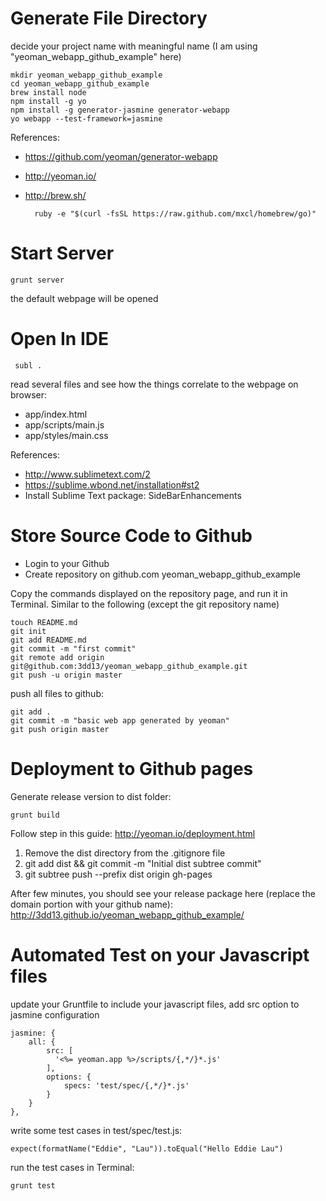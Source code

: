 Generate File Directory
===================

decide your project name with meaningful name (I am using "yeoman\_webapp\_github\_example" here)

    mkdir yeoman_webapp_github_example
    cd yeoman_webapp_github_example
    brew install node
    npm install -g yo
    npm install -g generator-jasmine generator-webapp
    yo webapp --test-framework=jasmine

References:

* https://github.com/yeoman/generator-webapp
* http://yeoman.io/
* http://brew.sh/

        ruby -e "$(curl -fsSL https://raw.github.com/mxcl/homebrew/go)"

Start Server
===================

    grunt server

the default webpage will be opened


Open In IDE
=================== 

     subl .

read several files and see how the things correlate to the webpage on browser:
- app/index.html
- app/scripts/main.js
- app/styles/main.css

References:
* http://www.sublimetext.com/2
* https://sublime.wbond.net/installation#st2
* Install Sublime Text package: SideBarEnhancements


Store Source Code to Github
===================

* Login to your Github
* Create repository on github.com yeoman\_webapp\_github\_example

Copy the commands displayed on the repository page, and run it in Terminal.
Similar to the following (except the git repository name)

    touch README.md
    git init
    git add README.md
    git commit -m "first commit"
    git remote add origin git@github.com:3dd13/yeoman_webapp_github_example.git
    git push -u origin master

push all files to github:

    git add .
    git commit -m "basic web app generated by yeoman"
    git push origin master


Deployment to Github pages
===================

Generate release version to dist folder:

    grunt build

Follow step in this guide:
http://yeoman.io/deployment.html

1. Remove the dist directory from the .gitignore file
2. git add dist && git commit -m "Initial dist subtree commit"
3. git subtree push --prefix dist origin gh-pages

After few minutes, you should see your release package here (replace the domain portion with your github name):
http://3dd13.github.io/yeoman_webapp_github_example/


Automated Test on your Javascript files
===================

update your Gruntfile to include your javascript files, add src option to jasmine configuration

    jasmine: {
        all: {
            src: [
              '<%= yeoman.app %>/scripts/{,*/}*.js'
            ],
            options: {
                specs: 'test/spec/{,*/}*.js'
            }
        }
    },

write some test cases in test/spec/test.js:

    expect(formatName("Eddie", "Lau")).toEqual("Hello Eddie Lau")

run the test cases in Terminal:

    grunt test
